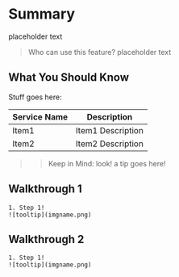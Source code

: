 # Summary

placeholder text

> Who can use this feature?
> placeholder text

## What You Should Know

Stuff goes here:

| Service Name | Description |
| --- | --- |
| Item1 | Item1 Description |
| Item2 | Item2 Description |

>> Keep in Mind: look! a tip goes here!



## Walkthrough 1
    
    1. Step 1!
    ![tooltip](imgname.png)

## Walkthrough 2

    1. Step 1!
    ![tooltip](imgname.png)
